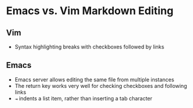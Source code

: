 # Emacs vs. Vim Markdown Editing

## Vim

- Syntax highlighting breaks with checkboxes followed by links

## Emacs

- Emacs server allows editing the same file from multiple instances
- The return key works very well for checking checkboxes and following links
- `⇥` indents a list item, rather than inserting a tab character

